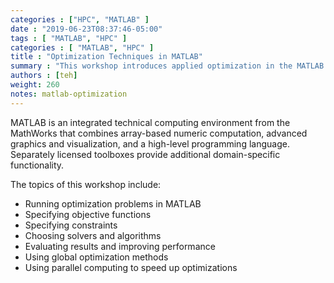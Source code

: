 ```yaml
---
categories : ["HPC", "MATLAB" ]
date : "2019-06-23T08:37:46-05:00"
tags : [ "MATLAB", "HPC" ]
categories : [ "MATLAB", "HPC" ]
title : "Optimization Techniques in MATLAB"
summary : "This workshop introduces applied optimization in the MATLAB environment, focusing on using the Optimization Toolbox™ and the Global Optimization Toolbox™." 
authors : [teh]
weight: 260
notes: matlab-optimization
---
```


MATLAB is an integrated technical computing environment from the MathWorks that combines array-based numeric computation, advanced graphics and visualization, and a high-level programming language. Separately licensed toolboxes provide additional domain-specific functionality.

The topics of this workshop include:

  - Running optimization problems in MATLAB
  - Specifying objective functions
  - Specifying constraints
  - Choosing solvers and algorithms
  - Evaluating results and improving performance
  - Using global optimization methods
  - Using parallel computing to speed up optimizations

